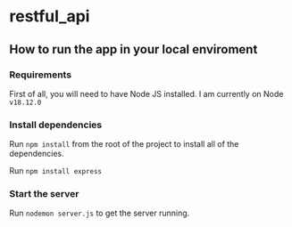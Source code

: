 # restful_api

## How to run the app in your local enviroment 

### Requirements
First of all, you will need to have Node JS installed. I am currently on Node `v18.12.0`

### Install dependencies
Run `npm install` from the root of the project to install all of the dependencies. 

Run `npm install express` 

### Start the server
Run `nodemon server.js` to get the server running. 




